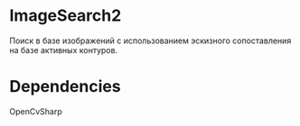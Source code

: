 # ImageSearch2

Поиск в базе изображений с использованием эскизного сопоставления на базе активных контуров.

# Dependencies

OpenCvSharp
